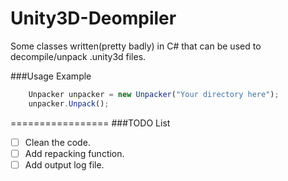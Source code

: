 Unity3D-Deompiler
=================

Some classes written(pretty badly) in C# that can be used to decompile/unpack .unity3d files.

###Usage Example
```javascript
    Unpacker unpacker = new Unpacker("Your directory here");
    unpacker.Unpack();
```
=================
###TODO List
- [ ] Clean the code.
- [ ] Add repacking function.
- [ ] Add output log file.
